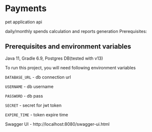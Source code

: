 # Payments
pet application api

daily/monthly spends calculation and reports generation
Prerequisites:
## Prerequisites and environment variables

Java 11, Gradle 6.9, Postgres DB(tested with v13)

To run this project, you will need following environment variables

`DATABASE_URL` - db connection url

`USERNAME` - db username

`PASSWORD` - db pass

`SECRET` - secret for jwt token

`EXPIRE_TIME` - token expire time

Swagger UI - http://localhost:8080/swagger-ui.html